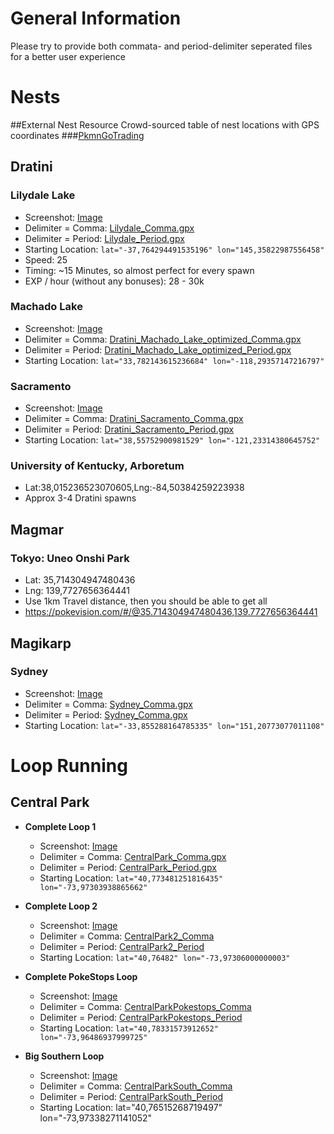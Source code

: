 # General Information
 
Please try to provide both commata- and period-delimiter seperated files for a better user experience
 
# Nests

##External Nest Resource
Crowd-sourced table of nest locations with GPS coordinates
###[PkmnGoTrading](http://pkmngotrading.com/wiki/Nests)

## Dratini
### Lilydale Lake
* Screenshot: [Image](http://www.directupload.net/file/d/4427/3bnh4pmx_png.htm)
* Delimiter = Comma: [Lilydale_Comma.gpx](http://www.filedropper.com/lilydale)
* Delimiter = Period: [Lilydale_Period.gpx](http://www.filedropper.com/lilydaleperiod)
* Starting Location: `lat="-37,764294491535196" lon="145,35822987556458"`
* Speed: 25
* Timing: ~15 Minutes, so almost perfect for every spawn
* EXP / hour (without any bonuses): 28 - 30k
 
### Machado Lake
* Screenshot: [Image](http://www.directupload.net/file/d/4427/d2prpirn_png.htm)
* Delimiter = Comma: [Dratini_Machado_Lake_optimized_Comma.gpx](http://www.filedropper.com/dratinimachadolakeoptimizedcomma)
* Delimiter = Period: [Dratini_Machado_Lake_optimized_Period.gpx](http://www.filedropper.com/dratinimachadolakeoptimizedperiod)
* Starting Location: `lat="33,782143615236684" lon="-118,29357147216797"`
 
### Sacramento
* Screenshot: [Image](http://www.directupload.net/file/d/4428/2eh3xykv_png.htm)
* Delimiter = Comma: [Dratini_Sacramento_Comma.gpx](http://www.filedropper.com/dratinisacramentocomma)
* Delimiter = Period: [Dratini_Sacramento_Period.gpx](http://www.filedropper.com/dratinisacramentoperiod)
* Starting Location: `lat="38,55752900981529" lon="-121,23314380645752"`
 
### University of Kentucky, Arboretum
* Lat:38,015236523070605,Lng:-84,50384259223938
* Approx 3-4 Dratini spawns
 
## Magmar
### Tokyo: Uneo Onshi Park
* Lat: 35,714304947480436
* Lng: 139,7727656364441
* Use 1km Travel distance, then you should be able to get all
* https://pokevision.com/#/@35.714304947480436,139.7727656364441
 
## Magikarp
### Sydney
  * Screenshot: [Image](http://www.directupload.net/file/d/4427/fkudojxt_png.htm)
  * Delimiter = Comma: [Sydney_Comma.gpx](http://www.filedropper.com/sydneycomma)
  * Delimiter = Period: [Sydney_Comma.gpx](http://www.filedropper.com/sydneyperiod)
  * Starting Location: `lat="-33,855288164785335" lon="151,20773077011108"`
 
# Loop Running
## Central Park
* **Complete Loop 1**
  * Screenshot: [Image](http://www.directupload.net/file/d/4427/3kvmjoq3_png.htm)
  * Delimiter = Comma: [CentralPark_Comma.gpx](http://www.filedropper.com/centralparkcomma)
  * Delimiter = Period: [CentralPark_Period.gpx](http://www.filedropper.com/centralparkperiod)
  * Starting Location: `lat="40,773481251816435" lon="-73,97303938865662"`
 
* **Complete Loop 2**
  * Screenshot: [Image](http://www.directupload.net/file/d/4427/sw3326xx_png.htm)
  * Delimiter = Comma: [CentralPark2_Comma](http://www.filedropper.com/centralpark2comma)
  * Delimiter = Period: [CentralPark2_Period](http://www.filedropper.com/centralpark2period)
  * Starting Location: `lat="40,76482" lon="-73,97306000000003"`
 
* **Complete PokeStops Loop**
  * Screenshot: [Image](http://www.directupload.net/file/d/4428/9eqcpixr_png.htm)
  * Delimiter = Comma: [CentralParkPokestops_Comma](http://www.filedropper.com/centralparkpokestopscomma)
  * Delimiter = Period: [CentralParkPokestops_Period](http://www.filedropper.com/centralparkpokestopsperiod)
  * Starting Location: `lat="40,78331573912652" lon="-73,96486937999725"`
 
* **Big Southern Loop**
  * Screenshot: [Image](http://www.directupload.net/file/d/4427/clyqmq6v_png.htm)
  * Delimiter = Comma: [CentralParkSouth_Comma](http://www.filedropper.com/centralparksouthcomma)
  * Delimiter = Period: [CentralParkSouth_Period](http://www.filedropper.com/centralparksouthperiod)
  * Starting Location: lat="40,76515268719497" lon="-73,97338271141052"